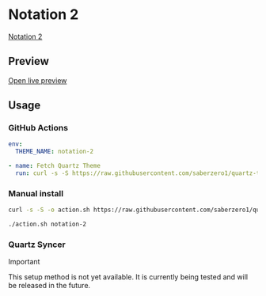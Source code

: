 # Notation 2

[Notation 2](https://github.com/Bluemoondragon07)

## Preview

[Open live preview](https://quartz-themes.github.io/notation-2/)

## Usage

### GitHub Actions

```yaml
env:
  THEME_NAME: notation-2
```

```yaml
- name: Fetch Quartz Theme
  run: curl -s -S https://raw.githubusercontent.com/saberzero1/quartz-themes/master/action.sh | bash -s -- $THEME_NAME
```

### Manual install

```bash
curl -s -S -o action.sh https://raw.githubusercontent.com/saberzero1/quartz-themes/master/action.sh

./action.sh notation-2
```

### Quartz Syncer

> [!IMPORTANT]
> This setup method is not yet available. It is currently being tested and will be released in the future.
